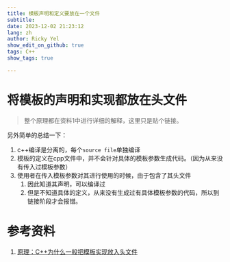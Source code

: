 ```yaml
---
title: 模板声明和定义要放在一个文件
subtitle:
date: 2023-12-02 21:23:12
lang: zh
author: Ricky Yel
show_edit_on_github: true
tags: C++
show_tags: true

---
```

<!--more-->
# 将模板的声明和实现都放在头文件

> 整个原理都在资料1中进行详细的解释，这里只是贴个链接。

另外简单的总结一下：

1. c++编译是分离的，每个`source file`单独编译
2. 模板的定义在cpp文件中，并不会针对具体的模板参数生成代码。（因为从来没有传入过模板参数）
3. 使用者在传入模板参数对其进行使用的时候，由于包含了其头文件
   1. 因此知道其声明，可以编译过
   2. 但是不知道具体的定义，从来没有生成过有具体模板参数的代码，所以到链接阶段才会报错。

# 参考资料

1. [原理：C++为什么一般把模板实现放入头文件](https://www.cnblogs.com/zpcdbky/p/16329886.html)
